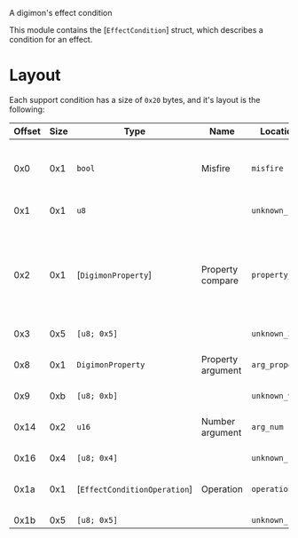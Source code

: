 A digimon's effect condition

This module contains the [`EffectCondition`] struct, which describes a condition for an effect.

# Layout

Each support condition has a size of `0x20` bytes, and it's layout is the following:

| Offset | Size | Type                         | Name              | Location       | Details                                                                            |
| ------ | ---- | ---------------------------- | ----------------- | -------------- | ---------------------------------------------------------------------------------- |
| 0x0    | 0x1  | `bool`                       | Misfire           | `misfire`      | If the condition throws a misfire when false                                       |
| 0x1    | 0x1  | `u8`                         |                   | `unknown_1`    | Always zero                                                                        |
| 0x2    | 0x1  | [`DigimonProperty`]          | Property compare  | `property_cmp` | The property to compare to for the condition (or 0 if the condition doesn't exist) |
| 0x3    | 0x5  | `[u8; 0x5]`                  |                   | `unknown_3`    | Unknown                                                                            |
| 0x8    | 0x1  | `DigimonProperty`            | Property argument | `arg_property` | Property argument for the comparison                                               |
| 0x9    | 0xb  | `[u8; 0xb]`                  |                   | `unknown_9`    | Unknown                                                                            |
| 0x14   | 0x2  | `u16`                        | Number argument   | `arg_num`      | Number argument for the comparison                                                 |
| 0x16   | 0x4  | `[u8; 0x4]`                  |                   | `unknown_16`   | Unknown                                                                            |
| 0x1a   | 0x1  | [`EffectConditionOperation`] | Operation         | `operation`    | Operation to use for the comparison                                                |
| 0x1b   | 0x5  | `[u8; 0x5]`                  |                   | `unknown_1b`   | Unknown                                                                            |
